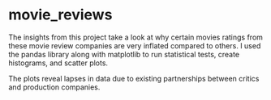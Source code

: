 # movie_reviews
The insights from this project take a look at why certain movies ratings from these movie review companies are very inflated compared to others. I used the pandas library along with matplotlib to run statistical tests, create histograms, and scatter plots. 

The plots reveal lapses in data due to existing partnerships between critics and production companies.

